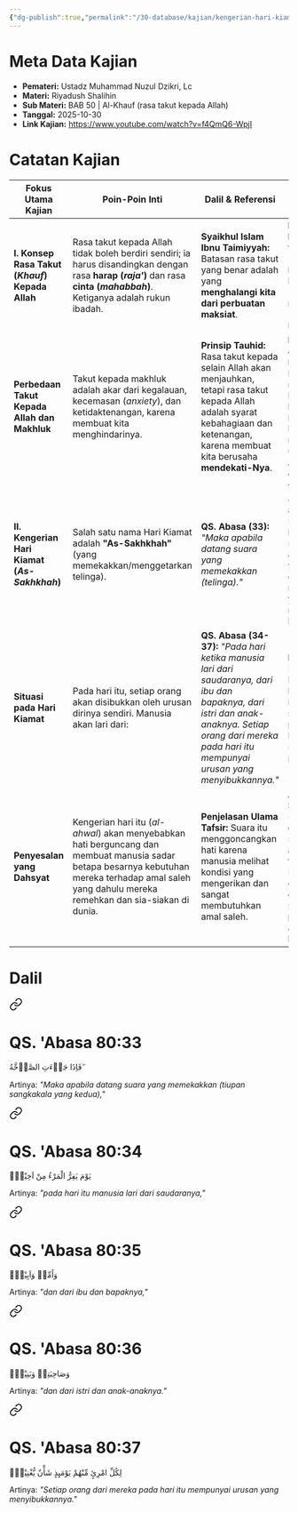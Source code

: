 ```yaml
---
{"dg-publish":true,"permalink":"/30-database/kajian/kengerian-hari-kiamat/","tags":["kajian"]}
---
```





# Meta Data Kajian 
<div><ul class="dataview list-view-ul"><li><span><strong>Pemateri:</strong> Ustadz Muhammad Nuzul Dzikri, Lc</span></li><li><span><strong>Materi:</strong> Riyadush Shalihin</span></li><li><span><strong>Sub Materi:</strong> BAB 50 | Al-Khauf (rasa takut kepada Allah)</span></li><li><span><strong>Tanggal:</strong> 2025-10-30</span></li><li><span><strong>Link Kajian:</strong> <a rel="noopener nofollow" class="external-link" href="https://www.youtube.com/watch?v=f4QmQ6-WpjI" target="_blank">https://www.youtube.com/watch?v=f4QmQ6-WpjI</a></span></li></ul></div>

# Catatan Kajian

| **Fokus Utama Kajian**                          | **Poin-Poin Inti**                                                                                                                                                                                   | **Dalil & Referensi**                                                                                                                                                                                      | **Faedah dan Aplikasi Sehari-hari**                                                                                                                                                                   |
| ----------------------------------------------- | ---------------------------------------------------------------------------------------------------------------------------------------------------------------------------------------------------- | ---------------------------------------------------------------------------------------------------------------------------------------------------------------------------------------------------------- | ----------------------------------------------------------------------------------------------------------------------------------------------------------------------------------------------------- |
| **I. Konsep Rasa Takut (_Khauf_) Kepada Allah** | Rasa takut kepada Allah tidak boleh berdiri sendiri; ia harus disandingkan dengan rasa **harap (_raja'_)** dan rasa **cinta (_mahabbah_)**. Ketiganya adalah rukun ibadah.                           | **Syaikhul Islam Ibnu Taimiyyah:** Batasan rasa takut yang benar adalah yang **menghalangi kita dari perbuatan maksiat**.                                                                                  | **Keseimbangan Hati:** Padukan tiga rukun ibadah (cinta, takut, harap) agar tidak berlebihan (ekstrem) atau meremehkan (lalai) dalam beribadah.                                                       |
| **Perbedaan Takut Kepada Allah dan Makhluk**    | Takut kepada makhluk adalah akar dari kegalauan, kecemasan (_anxiety_), dan ketidaktenangan, karena membuat kita menghindarinya.                                                                     | **Prinsip Tauhid:** Rasa takut kepada selain Allah akan menjauhkan, tetapi rasa takut kepada Allah adalah syarat kebahagiaan dan ketenangan, karena membuat kita berusaha **mendekati-Nya**.               | **Ketenangan Jiwa:** Sadari bahwa rasa takut kepada Allah membawa ketenangan, bukan kegelisahan, karena ia mendorong kita untuk lari _kepada_ Allah, bukan lari _dari_ Allah.                         |
| **II. Kengerian Hari Kiamat (_As-Sakhkhah_)**   | Salah satu nama Hari Kiamat adalah **"As-Sakhkhah"** (yang memekakkan/menggetarkan telinga).                                                                                                         | **QS. Abasa (33):** _"Maka apabila datang suara yang memekakkan (telinga)."_                                                                                                                               | **Tadabbur Ayat:** Jangan remehkan atau jadikan Hari Kiamat sebagai lelucon. Tiupan sangkakala kedua adalah peristiwa yang sangat dahsyat dan menakutkan, yang akan menggoncangkan hati.              |
| **Situasi pada Hari Kiamat**                    | Pada hari itu, setiap orang akan disibukkan oleh urusan dirinya sendiri. Manusia akan lari dari:                                                                                                     | **QS. Abasa (34-37):** _"Pada hari ketika manusia lari dari saudaranya, dari ibu dan bapaknya, dari istri dan anak-anaknya. Setiap orang dari mereka pada hari itu mempunyai urusan yang menyibukkannya."_ | **Prioritas Amalan:** Dunia tidak akan bisa membantu di hari itu, bahkan keluarga terdekat sekalipun. Fokus pada amal saleh karena ia adalah satu-satunya penolong sejati.                            |
| **Penyesalan yang Dahsyat**                     | Kengerian hari itu (_al-ahwal_) akan menyebabkan hati berguncang dan membuat manusia sadar betapa besarnya kebutuhan mereka terhadap amal saleh yang dahulu mereka remehkan dan sia-siakan di dunia. | **Penjelasan Ulama Tafsir:** Suara itu menggoncangkan hati karena manusia melihat kondisi yang mengerikan dan sangat membutuhkan amal saleh.                                                               | **Amalan Praktis:** **Segeralah (_badiru bil a'mal_)** dalam beramal saleh selagi pintu amal masih terbuka. Kesempatan di dunia tidak akan datang selamanya, dan penyesalan di akhirat tidak berguna. |
 
# Dalil

<div class="transclusion internal-embed is-loaded"><a class="markdown-embed-link" href="/30-database/al-quran/all-surah/#qs-abasa-80-33" aria-label="Open link"><svg xmlns="http://www.w3.org/2000/svg" width="24" height="24" viewBox="0 0 24 24" fill="none" stroke="currentColor" stroke-width="2" stroke-linecap="round" stroke-linejoin="round" class="svg-icon lucide-link"><path d="M10 13a5 5 0 0 0 7.54.54l3-3a5 5 0 0 0-7.07-7.07l-1.72 1.71"></path><path d="M14 11a5 5 0 0 0-7.54-.54l-3 3a5 5 0 0 0 7.07 7.07l1.71-1.71"></path></svg></a><div class="markdown-embed">



# QS. 'Abasa 80:33
فَاِذَا جَاۤءَتِ الصَّاۤخَّةُ ۖ

Artinya: *"Maka apabila datang suara yang memekakkan (tiupan sangkakala yang kedua),"*



</div></div>


<div class="transclusion internal-embed is-loaded"><a class="markdown-embed-link" href="/30-database/al-quran/all-surah/#qs-abasa-80-34" aria-label="Open link"><svg xmlns="http://www.w3.org/2000/svg" width="24" height="24" viewBox="0 0 24 24" fill="none" stroke="currentColor" stroke-width="2" stroke-linecap="round" stroke-linejoin="round" class="svg-icon lucide-link"><path d="M10 13a5 5 0 0 0 7.54.54l3-3a5 5 0 0 0-7.07-7.07l-1.72 1.71"></path><path d="M14 11a5 5 0 0 0-7.54-.54l-3 3a5 5 0 0 0 7.07 7.07l1.71-1.71"></path></svg></a><div class="markdown-embed">



# QS. 'Abasa 80:34
يَوْمَ يَفِرُّ الْمَرْءُ مِنْ اَخِيْهِۙ

Artinya: *"pada hari itu manusia lari dari saudaranya,"*



</div></div>

<div class="transclusion internal-embed is-loaded"><a class="markdown-embed-link" href="/30-database/al-quran/all-surah/#qs-abasa-80-35" aria-label="Open link"><svg xmlns="http://www.w3.org/2000/svg" width="24" height="24" viewBox="0 0 24 24" fill="none" stroke="currentColor" stroke-width="2" stroke-linecap="round" stroke-linejoin="round" class="svg-icon lucide-link"><path d="M10 13a5 5 0 0 0 7.54.54l3-3a5 5 0 0 0-7.07-7.07l-1.72 1.71"></path><path d="M14 11a5 5 0 0 0-7.54-.54l-3 3a5 5 0 0 0 7.07 7.07l1.71-1.71"></path></svg></a><div class="markdown-embed">



# QS. 'Abasa 80:35
وَاُمِّهٖ وَاَبِيْهِۙ

Artinya: *"dan dari ibu dan bapaknya,"*



</div></div>

<div class="transclusion internal-embed is-loaded"><a class="markdown-embed-link" href="/30-database/al-quran/all-surah/#qs-abasa-80-36" aria-label="Open link"><svg xmlns="http://www.w3.org/2000/svg" width="24" height="24" viewBox="0 0 24 24" fill="none" stroke="currentColor" stroke-width="2" stroke-linecap="round" stroke-linejoin="round" class="svg-icon lucide-link"><path d="M10 13a5 5 0 0 0 7.54.54l3-3a5 5 0 0 0-7.07-7.07l-1.72 1.71"></path><path d="M14 11a5 5 0 0 0-7.54-.54l-3 3a5 5 0 0 0 7.07 7.07l1.71-1.71"></path></svg></a><div class="markdown-embed">



# QS. 'Abasa 80:36
وَصَاحِبَتِهٖ وَبَنِيْهِۗ

Artinya: *"dan dari istri dan anak-anaknya."*



</div></div>

<div class="transclusion internal-embed is-loaded"><a class="markdown-embed-link" href="/30-database/al-quran/all-surah/#qs-abasa-80-37" aria-label="Open link"><svg xmlns="http://www.w3.org/2000/svg" width="24" height="24" viewBox="0 0 24 24" fill="none" stroke="currentColor" stroke-width="2" stroke-linecap="round" stroke-linejoin="round" class="svg-icon lucide-link"><path d="M10 13a5 5 0 0 0 7.54.54l3-3a5 5 0 0 0-7.07-7.07l-1.72 1.71"></path><path d="M14 11a5 5 0 0 0-7.54-.54l-3 3a5 5 0 0 0 7.07 7.07l1.71-1.71"></path></svg></a><div class="markdown-embed">



# QS. 'Abasa 80:37
لِكُلِّ امْرِئٍ مِّنْهُمْ يَوْمَىِٕذٍ شَأْنٌ يُّغْنِيْهِۗ

Artinya: *"Setiap orang dari mereka pada hari itu mempunyai urusan yang menyibukkannya."*



</div></div>
